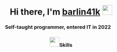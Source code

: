 <h1 align="center">Hi there, I'm <a href="https://github.com/barlin41k" target="_blank">barlin41k</a> 
<img src="https://github.com/blackcater/blackcater/raw/main/images/Hi.gif" height="32"/></h1>
<h3 align="center">Self-taught programmer, entered IT in 2022
<img src="https://gifdb.com/images/high/coding-animated-laptop-flow-stream-ja04010rm5o68zfk.gif" height="16"/></h3>

<h3 align="center"><img src="https://i.gifer.com/ZalX.gif" height="32"/>Skills</h3>

